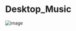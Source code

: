 # Desktop_Music

![image](https://github.com/user-attachments/assets/6d851541-1360-4b95-bd86-855fa5608b6a)

